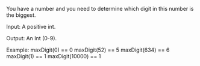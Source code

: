 You have a number and you need to determine which digit in this number is the biggest.

Input: A positive int.

Output: An Int (0-9).

Example:
maxDigit(0) == 0
maxDigit(52) == 5
maxDigit(634) == 6
maxDigit(1) == 1
maxDigit(10000) == 1
